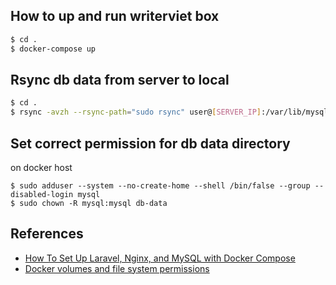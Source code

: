 ## How to up and run writerviet box

```bash
$ cd .
$ docker-compose up
```

## Rsync db data from server to local

```bash
$ cd .
$ rsync -avzh --rsync-path="sudo rsync" user@[SERVER_IP]:/var/lib/mysql ./dbdata
```

## Set correct permission for db data directory

on docker host

```
$ sudo adduser --system --no-create-home --shell /bin/false --group --disabled-login mysql
$ sudo chown -R mysql:mysql db-data
```

## References

- [How To Set Up Laravel, Nginx, and MySQL with Docker Compose](https://www.digitalocean.com/community/tutorials/how-to-set-up-laravel-nginx-and-mysql-with-docker-compose)
- [Docker volumes and file system permissions](https://medium.com/@nielssj/docker-volumes-and-file-system-permissions-772c1aee23ca)
